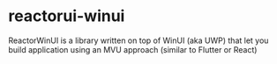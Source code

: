 # reactorui-winui
ReactorWinUI is a library written on top of WinUI (aka UWP) that let you build application using an MVU approach (similar to Flutter or React)
